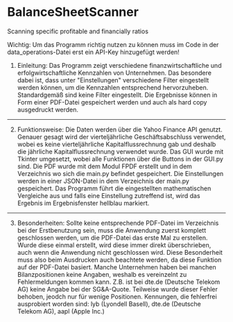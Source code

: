 # BalanceSheetScanner
Scanning specific profitable and financially ratios

Wichtig: Um das Programm richtig nutzen zu können muss im Code in der data_operations-Datei erst ein API-Key hinzugefügt werden!

1. Einleitung:
Das Programm zeigt verschiedene finanzwirtschaftliche und erfolgwirtschaftliche Kennzahlen von Unternehmen. Das besondere dabei ist, dass unter "Einstellungen" verschiedene Filter eingestellt werden können, um die Kennzahlen entsprechend hervorzuheben. Standardgemäß sind keine Filter eingestellt.
Die Ergebnisse können in Form einer PDF-Datei gespeichert werden und auch als hard copy ausgedruckt werden.
________________________________________________________________________________________________________________________________________________________________

2. Funktionsweise:
Die Daten werden über die Yahoo Finance API genutzt. Genauer gesagt wird der vierteljährliche Geschäftsabschluss verwendet, wobei es keine vierteljährliche Kapitalflussrechnung gab und deshalb die jährliche Kapitalflussrechnung verwendet wurde.
Das GUI wurde mit Tkinter umgesetzt, wobei alle Funktionen über die Buttons in der GUI.py sind.
Die PDF wurde mit dem Modul FPDF erstellt und in dem Verzeichnis wo sich die main.py befindet gespeichert.
Die Einstellungen werden in einer JSON-Datei in dem Verzeichnis der main.py gespeichert.
Das Programm führt die eingestellten mathematischen Vergleiche aus und falls eine Einstellung zutreffend ist, wird das Ergebnis im Ergebnisfenster hellblau markiert.
________________________________________________________________________________________________________________________________________________________________

3. Besonderheiten:
Sollte keine entsprechende PDF-Datei im Verzeichnis bei der Erstbenutzung sein, muss die Anwendung zuerst komplett geschlossen werden, um die PDF-Datei das erste Mal zu erstellen. Wurde diese einmal erstellt, wird diese immer direkt überschrieben, auch wenn die Anwendung nicht geschlossen wird.
Diese Besonderheit muss also beim Ausdrucken auch beachtete werden, da diese Funktion auf der PDF-Datei basiert.
Manche Unternehmen haben bei manchen Bilanzpositionen keine Angaben, weshalb es vereinzelnt zu Fehlermeldungen kommen kann. Z.B. ist bei dte.de (Deutsche Telekom AG) keine Angabe bei der SG&A-Quote. Teilweise wurde dieser Fehler behoben, jeodch nur für wenige Positionen.
Kennungen, die fehlerfrei ausprobiert worden sind: lyb (Lyondell Basell), dte.de (Deutsche Telekom AG), aapl (Apple Inc.)
